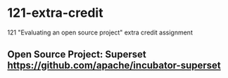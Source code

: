 # 121-extra-credit
121 "Evaluating an open source project" extra credit assignment

## Open Source Project: Superset https://github.com/apache/incubator-superset
